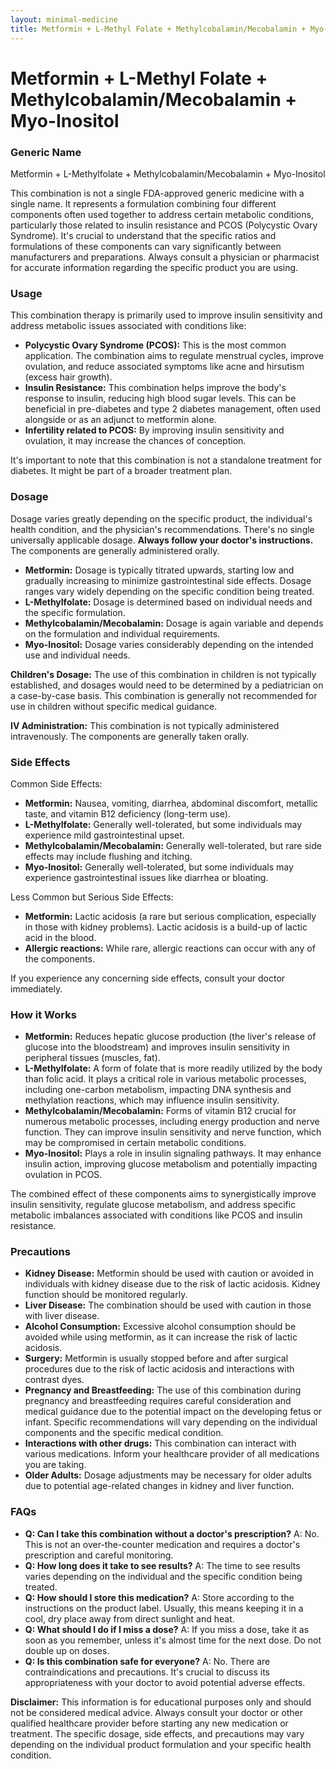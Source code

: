 ```yaml
---
layout: minimal-medicine
title: Metformin + L-Methyl Folate + Methylcobalamin/Mecobalamin + Myo-Inositol
---
```


# Metformin + L-Methyl Folate + Methylcobalamin/Mecobalamin + Myo-Inositol
### Generic Name
Metformin + L-Methylfolate + Methylcobalamin/Mecobalamin + Myo-Inositol


This combination is not a single FDA-approved generic medicine with a single name.  It represents a formulation combining four different components often used together to address certain metabolic conditions, particularly those related to insulin resistance and PCOS (Polycystic Ovary Syndrome).  It's crucial to understand that the specific ratios and formulations of these components can vary significantly between manufacturers and preparations.  Always consult a physician or pharmacist for accurate information regarding the specific product you are using.


### Usage

This combination therapy is primarily used to improve insulin sensitivity and address metabolic issues associated with conditions like:

* **Polycystic Ovary Syndrome (PCOS):**  This is the most common application.  The combination aims to regulate menstrual cycles, improve ovulation, and reduce associated symptoms like acne and hirsutism (excess hair growth).
* **Insulin Resistance:** This combination helps improve the body's response to insulin, reducing high blood sugar levels. This can be beneficial in pre-diabetes and type 2 diabetes management, often used alongside or as an adjunct to metformin alone.
* **Infertility related to PCOS:** By improving insulin sensitivity and ovulation, it may increase the chances of conception.

It's important to note that this combination is not a standalone treatment for diabetes.  It might be part of a broader treatment plan.


### Dosage

Dosage varies greatly depending on the specific product, the individual's health condition, and the physician's recommendations. There's no single universally applicable dosage.  **Always follow your doctor's instructions.**  The components are generally administered orally.

* **Metformin:** Dosage is typically titrated upwards, starting low and gradually increasing to minimize gastrointestinal side effects.  Dosage ranges vary widely depending on the specific condition being treated.
* **L-Methylfolate:** Dosage is determined based on individual needs and the specific formulation.
* **Methylcobalamin/Mecobalamin:** Dosage is again variable and depends on the formulation and individual requirements.
* **Myo-Inositol:** Dosage varies considerably depending on the intended use and individual needs.

**Children's Dosage:**  The use of this combination in children is not typically established, and dosages would need to be determined by a pediatrician on a case-by-case basis.  This combination is generally not recommended for use in children without specific medical guidance.

**IV Administration:**  This combination is not typically administered intravenously. The components are generally taken orally.


### Side Effects

Common Side Effects:

* **Metformin:** Nausea, vomiting, diarrhea, abdominal discomfort, metallic taste, and vitamin B12 deficiency (long-term use).
* **L-Methylfolate:**  Generally well-tolerated, but some individuals may experience mild gastrointestinal upset.
* **Methylcobalamin/Mecobalamin:**  Generally well-tolerated, but rare side effects may include flushing and itching.
* **Myo-Inositol:**  Generally well-tolerated, but some individuals may experience gastrointestinal issues like diarrhea or bloating.

Less Common but Serious Side Effects:

* **Metformin:** Lactic acidosis (a rare but serious complication, especially in those with kidney problems).  Lactic acidosis is a build-up of lactic acid in the blood.
* **Allergic reactions:**  While rare, allergic reactions can occur with any of the components.


If you experience any concerning side effects, consult your doctor immediately.


### How it Works

* **Metformin:** Reduces hepatic glucose production (the liver's release of glucose into the bloodstream) and improves insulin sensitivity in peripheral tissues (muscles, fat).
* **L-Methylfolate:**  A form of folate that is more readily utilized by the body than folic acid.  It plays a critical role in various metabolic processes, including one-carbon metabolism, impacting DNA synthesis and methylation reactions, which may influence insulin sensitivity.
* **Methylcobalamin/Mecobalamin:**  Forms of vitamin B12 crucial for numerous metabolic processes, including energy production and nerve function.  They can improve insulin sensitivity and nerve function, which may be compromised in certain metabolic conditions.
* **Myo-Inositol:**  Plays a role in insulin signaling pathways. It may enhance insulin action, improving glucose metabolism and potentially impacting ovulation in PCOS.

The combined effect of these components aims to synergistically improve insulin sensitivity, regulate glucose metabolism, and address specific metabolic imbalances associated with conditions like PCOS and insulin resistance.


### Precautions

* **Kidney Disease:**  Metformin should be used with caution or avoided in individuals with kidney disease due to the risk of lactic acidosis. Kidney function should be monitored regularly.
* **Liver Disease:**  The combination should be used with caution in those with liver disease.
* **Alcohol Consumption:**  Excessive alcohol consumption should be avoided while using metformin, as it can increase the risk of lactic acidosis.
* **Surgery:** Metformin is usually stopped before and after surgical procedures due to the risk of lactic acidosis and interactions with contrast dyes.
* **Pregnancy and Breastfeeding:** The use of this combination during pregnancy and breastfeeding requires careful consideration and medical guidance due to the potential impact on the developing fetus or infant.  Specific recommendations will vary depending on the individual components and the specific medical condition.
* **Interactions with other drugs:**  This combination can interact with various medications.  Inform your healthcare provider of all medications you are taking.
* **Older Adults:**  Dosage adjustments may be necessary for older adults due to potential age-related changes in kidney and liver function.


### FAQs

* **Q: Can I take this combination without a doctor's prescription?** A: No.  This is not an over-the-counter medication and requires a doctor's prescription and careful monitoring.
* **Q: How long does it take to see results?** A:  The time to see results varies depending on the individual and the specific condition being treated.
* **Q: How should I store this medication?** A: Store according to the instructions on the product label. Usually, this means keeping it in a cool, dry place away from direct sunlight and heat.
* **Q: What should I do if I miss a dose?** A: If you miss a dose, take it as soon as you remember, unless it's almost time for the next dose.  Do not double up on doses.
* **Q: Is this combination safe for everyone?** A: No. There are contraindications and precautions.  It's crucial to discuss its appropriateness with your doctor to avoid potential adverse effects.


**Disclaimer:** This information is for educational purposes only and should not be considered medical advice. Always consult your doctor or other qualified healthcare provider before starting any new medication or treatment.  The specific dosage, side effects, and precautions may vary depending on the individual product formulation and your specific health condition.
